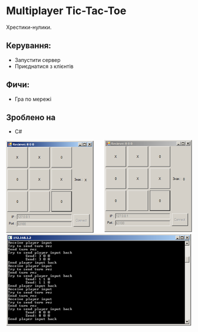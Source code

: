 ﻿# Multiplayer Tic-Tac-Toe
Хрестики-нулики.

## Керування:
 * Запустити сервер
 * Приєднатися з клієнтів
 
## Фичи:
 * Гра по мережі
	
## Зроблено на
 * C#

![](readme/1.png)
![](readme/2.png)
